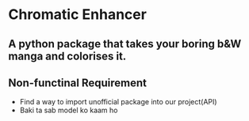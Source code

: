 # Chromatic Enhancer
A python package that takes your boring b&W manga and colorises it.
---
## Non-functinal Requirement
- Find a way to import unofficial package into our project(API)
- Baki ta sab model ko kaam ho
